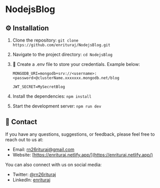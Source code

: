 # NodejsBlog




## ⚙ Installation

1. Clone the repository: `git clone https://github.com/enrituraj/NodejsBlog.git`
2. Navigate to the project directory: `cd NodejsBlog`
3.  📝 Create a .env file to store your credentials. Example below:

    `MONGODB_URI=mongodb+srv://<username>:<password>@clusterName.xxxxxxx.mongodb.net/blog`
    
    `JWT_SECRET=MySecretBlog`
5. Install the dependencies: `npm install`
6. Start the development server: `npm run dev`

## 👋 Contact

If you have any questions, suggestions, or feedback, please feel free to reach out to us at:

- Email: [rn26rituraj@gmail.com](mailto:rn26rituraj@gmail.com)
- Website: [https://enrituraj.netlify.app/](https://enrituraj.netlify.app/)

You can also connect with us on social media:

- Twitter: [@rn26rituraj](https://twitter.com/rn26rituraj)
- LinkedIn: [enrituraj](https://www.linkedin.com/in/enrituraj/)
